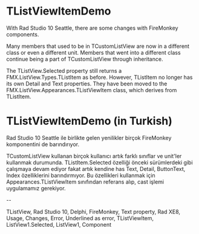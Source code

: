 # TListViewItemDemo

With Rad Studio 10 Seattle, there are some changes with FireMonkey components.

Many members that used to be in TCustomListView are now in a different class or even a different unit. Members that went into a different class continue being a part of TCustomListView through inheritance. 

The TListView.Selected property still returns a FMX.ListView.Types.TListItem as before. However, TListItem no longer has its own Detail and Text properties. They have been moved to the FMX.ListView.Appearances.TListViewItem class, which derives from TListItem.


# TListViewItemDemo (in Turkish)

Rad Studio 10 Seattle ile birlikte gelen yenilikler birçok FireMonkey komponentini de barındırıyor. 

TCustomListView kullanan birçok kullanıcı artık farklı sınıflar ve unit'ler kullanmak durumunda. TListItem.Selected özelliği önceki sürümlerdeki gibi çalışmaya devam ediyor fakat artık kendine has Text, Detail, ButtonText, Index özelliklerini barındırmıyor. Bu özellikleri kullanmak için Appearances.TListViewItem sınıfından referans alıp, cast işlemi uygulamamız gerekiyor.


--

TListView, Rad Studio 10, Delphi, FireMonkey, Text property, Rad XE8, Usage, Changes, Error, Underlined as error, TListViewItem, ListView1.Selected, ListView1, Component
